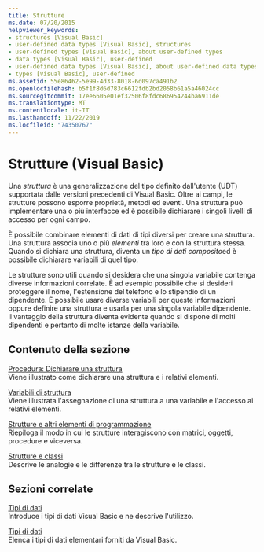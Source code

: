 ```yaml
---
title: Strutture
ms.date: 07/20/2015
helpviewer_keywords:
- structures [Visual Basic]
- user-defined data types [Visual Basic], structures
- user-defined types [Visual Basic], about user-defined types
- data types [Visual Basic], user-defined
- user-defined data types [Visual Basic], about user-defined data types
- types [Visual Basic], user-defined
ms.assetid: 55e86462-5e99-4d33-8018-6d097ca491b2
ms.openlocfilehash: b5f1f8d6d783c6612fdb2bd2058b61a5a46024cc
ms.sourcegitcommit: 17ee6605e01ef32506f8fdc686954244ba6911de
ms.translationtype: MT
ms.contentlocale: it-IT
ms.lasthandoff: 11/22/2019
ms.locfileid: "74350767"
---
```

# <a name="structures-visual-basic"></a>Strutture (Visual Basic)
Una *struttura* è una generalizzazione del tipo definito dall'utente (UDT) supportata dalle versioni precedenti di Visual Basic. Oltre ai campi, le strutture possono esporre proprietà, metodi ed eventi. Una struttura può implementare una o più interfacce ed è possibile dichiarare i singoli livelli di accesso per ogni campo.  
  
 È possibile combinare elementi di dati di tipi diversi per creare una struttura. Una struttura associa uno o più *elementi* tra loro e con la struttura stessa. Quando si dichiara una struttura, diventa un *tipo di dati composito*ed è possibile dichiarare variabili di quel tipo.  
  
 Le strutture sono utili quando si desidera che una singola variabile contenga diverse informazioni correlate. È ad esempio possibile che si desideri proteggere il nome, l'estensione del telefono e lo stipendio di un dipendente. È possibile usare diverse variabili per queste informazioni oppure definire una struttura e usarla per una singola variabile dipendente. Il vantaggio della struttura diventa evidente quando si dispone di molti dipendenti e pertanto di molte istanze della variabile.  
  
## <a name="in-this-section"></a>Contenuto della sezione  
 [Procedura: Dichiarare una struttura](../../../../visual-basic/programming-guide/language-features/data-types/how-to-declare-a-structure.md)  
 Viene illustrato come dichiarare una struttura e i relativi elementi.  
  
 [Variabili di struttura](../../../../visual-basic/programming-guide/language-features/data-types/structure-variables.md)  
 Viene illustrata l'assegnazione di una struttura a una variabile e l'accesso ai relativi elementi.  
  
 [Strutture e altri elementi di programmazione](../../../../visual-basic/programming-guide/language-features/data-types/structures-and-other-programming-elements.md)  
 Riepiloga il modo in cui le strutture interagiscono con matrici, oggetti, procedure e viceversa.  
  
 [Strutture e classi](../../../../visual-basic/programming-guide/language-features/data-types/structures-and-classes.md)  
 Descrive le analogie e le differenze tra le strutture e le classi.  
  
## <a name="related-sections"></a>Sezioni correlate  
 [Tipi di dati](../../../../visual-basic/programming-guide/language-features/data-types/index.md)  
 Introduce i tipi di dati Visual Basic e ne descrive l'utilizzo.  
  
 [Tipi di dati](../../../../visual-basic/language-reference/data-types/index.md)  
 Elenca i tipi di dati elementari forniti da Visual Basic.
